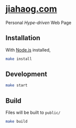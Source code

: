 # [jiahaog.com](https://jiahaog.com)

Personal *Hype-driven* Web Page

## Installation

With [Node.js](https://nodejs.org/) installed,

```bash
make install
```

## Development

```bash
make start
```

## Build

Files will be built to `public/`

```bash
make build
```
